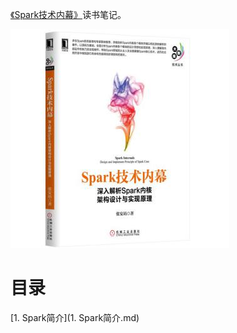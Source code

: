 [《Spark技术内幕》](https://book.douban.com/subject/26649141/)读书笔记。

![](img/cover.jpg)

# 目录

[1. Spark简介](1. Spark简介.md)

